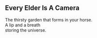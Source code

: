 Every Elder Is A Camera
-----------------------
The thirsty garden that forms in your horse.  
A lip and a breath  
storing the universe.  
